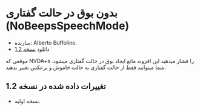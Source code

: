 # بدون بوق در حالت گفتاری  (NoBeepsSpeechMode) #
*	 سازنده: Alberto Buffolino.
*	 دانلود [نسخه 1.2][1]

موقعی که NVDA+s را فشار میدهید این افزونه مانع ایجاد بوق در حالت گفتاری
میشود. شما میتوانید فقط از حالت گفتاری به حالت خاموش و برعکس تغییر بدهید.

## تغییرات داده شده در نسخه 1.2 ##
*	 نسخه اولیه.

[1]: http://addons.nvda-project.org/files/get.php?file=nb
